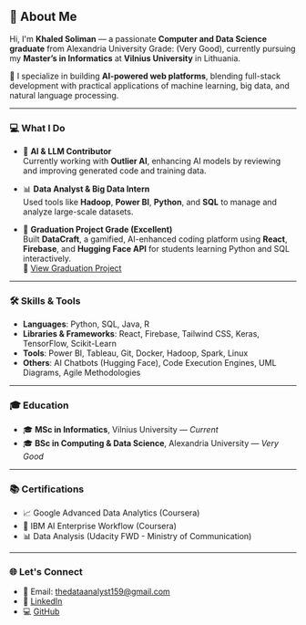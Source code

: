 ## 👋 About Me

Hi, I'm **Khaled Soliman** — a passionate **Computer and Data Science graduate** from Alexandria University Grade: (Very Good), currently pursuing my **Master’s in Informatics** at **Vilnius University** in Lithuania.

🚀 I specialize in building **AI-powered web platforms**, blending full-stack development with practical applications of machine learning, big data, and natural language processing.

---

### 💻 What I Do

- 🧠 **AI & LLM Contributor**  
  Currently working with **Outlier AI**, enhancing AI models by reviewing and improving generated code and training data.

- 📊 **Data Analyst & Big Data Intern**  
  Used tools like **Hadoop**, **Power BI**, **Python**, and **SQL** to manage and analyze large-scale datasets.

- 🧪 **Graduation Project Grade (Excellent)**  
  Built **DataCraft**, a gamified, AI-enhanced coding platform using **React**, **Firebase**, and **Hugging Face API** for students learning Python and SQL interactively.  
  🔗 [View Graduation Project](https://github.com/Khalodddd/DataCraft/tree/main)

---

### 🛠️ Skills & Tools

- **Languages**: Python, SQL, Java, R  
- **Libraries & Frameworks**: React, Firebase, Tailwind CSS, Keras, TensorFlow, Scikit-Learn  
- **Tools**: Power BI, Tableau, Git, Docker, Hadoop, Spark, Linux  
- **Others**: AI Chatbots (Hugging Face), Code Execution Engines, UML Diagrams, Agile Methodologies

---

### 🎓 Education

- 🎓 **MSc in Informatics**, Vilnius University — *Current*  
- 🎓 **BSc in Computing & Data Science**, Alexandria University — *Very Good*

---

### 📚 Certifications

- 📈 Google Advanced Data Analytics (Coursera)  
- 🤖 IBM AI Enterprise Workflow (Coursera)  
- 📊 Data Analysis (Udacity FWD - Ministry of Communication)

---

### 🌐 Let's Connect

- 📧 Email: thedataanalyst159@gmail.com  
- 💼 [LinkedIn](https://www.linkedin.com/in/khaled-samy-b033431a0/)  
- 💻 [GitHub](https://github.com/Khalodddd)

